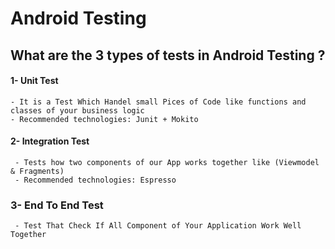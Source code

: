 # Android Testing
  ## What are the  3 types of tests in Android Testing ?
  #### 1- Unit Test
    - It is a Test Which Handel small Pices of Code like functions and classes of your business logic
    - Recommended technologies: Junit + Mokito
  #### 2- Integration Test
     - Tests how two components of our App works together like (Viewmodel & Fragments)
     - Recommended technologies: Espresso
  ### 3- End To End Test
     - Test That Check If All Component of Your Application Work Well Together
    

